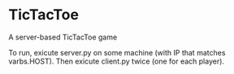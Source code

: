 # TicTacToe
A server-based TicTacToe game

To run, exicute server.py on some machine (with IP that matches varbs.HOST). Then exicute client.py twice (one for each player).
